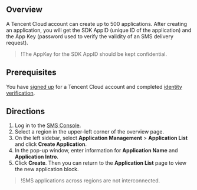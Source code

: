 ## Overview
A Tencent Cloud account can create up to 500 applications. After creating an application, you will get the SDK AppID (unique ID of the application) and the App Key (password used to verify the validity of an SMS delivery request).
>!The AppKey for the SDK AppID should be kept confidential.


## Prerequisites
You have [signed up](https://intl.cloud.tencent.com/document/product/378/17985) for a Tencent Cloud account and completed [identity verification](https://intl.cloud.tencent.com/document/product/378/3629).

## Directions
1. Log in to the [SMS Console](https://console.cloud.tencent.com/smsv2).
2. Select a region in the upper-left corner of the overview page.
3. On the left sidebar, select **Application Management** > **Application List** and click **Create Application**.
4. In the pop-up window, enter information for **Application Name** and **Application Intro**.
5. Click **Create**.
 Then you can return to the **Application List** page to view the new application block.
>!SMS applications across regions are not interconnected.
